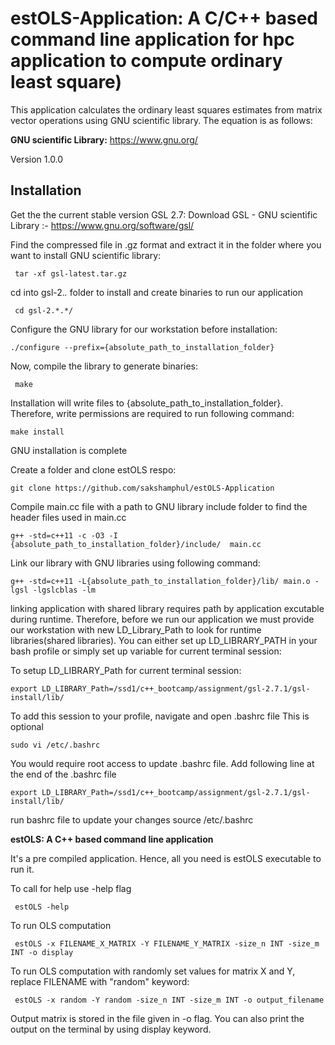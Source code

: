# estOLS-Application: A C/C++ based command line application for hpc application to compute ordinary least square)
This application calculates the ordinary least squares estimates from matrix vector operations using GNU scientific library. The equation is as follows:

**GNU scientific Library:** https://www.gnu.org/

Version 1.0.0

## Installation

Get the the current stable version GSL 2.7: Download GSL - GNU scientific Library :- https://www.gnu.org/software/gsl/

Find the compressed file in .gz format and extract it in the folder where you want to install GNU scientific library:

     tar -xf gsl-latest.tar.gz

cd into gsl-2.*.* folder to install and create binaries to run our application

     cd gsl-2.*.*/

Configure the GNU library for our workstation before installation:

    ./configure --prefix={absolute_path_to_installation_folder}

Now, compile the library to generate binaries:

     make 

Installation will write files to {absolute_path_to_installation_folder}. Therefore, write permissions are required to run following command: 

    make install

GNU installation is complete

Create a folder and clone estOLS respo: 

    git clone https://github.com/sakshamphul/estOLS-Application

Compile main.cc file with a path to GNU library include folder to find the header files used in main.cc

    g++ -std=c++11 -c -O3 -I {absolute_path_to_installation_folder}/include/  main.cc

Link our library with GNU libraries using following command:

    g++ -std=c++11 -L{absolute_path_to_installation_folder}/lib/ main.o -lgsl -lgslcblas -lm

linking application with shared library requires path by application excutable during runtime. Therefore, before we run our application we must provide our workstation with new LD_Library_Path to look for runtime libraries(shared libraries). You can either set up LD_LIBRARY_PATH in your bash profile or simply set up variable for current terminal session: 

To setup LD_LIBRARY_Path for current terminal session:
 
    export LD_LIBRARY_Path=/ssd1/c++_bootcamp/assignment/gsl-2.7.1/gsl-install/lib/

To add this session to your profile, navigate and open .bashrc file This is optional 
    
    sudo vi /etc/.bashrc

You would require root access to update .bashrc file.
Add following line at the end of the .bashrc file
 
    export LD_LIBRARY_Path=/ssd1/c++_bootcamp/assignment/gsl-2.7.1/gsl-install/lib/
    
run bashrc file to update your changes
    source /etc/.bashrc
    
**estOLS: A C++ based command line application**

It's a pre compiled application. Hence, all you need is estOLS executable to run it.

To call for help use -help flag

     estOLS -help
     
To run OLS computation

     estOLS -x FILENAME_X_MATRIX -Y FILENAME_Y_MATRIX -size_n INT -size_m INT -o display

To run OLS computation with randomly set values for matrix X and Y, replace FILENAME with "random" keyword:

     estOLS -x random -Y random -size_n INT -size_m INT -o output_filename
    
Output matrix is stored in the file given in -o flag. You can also print the output on the terminal by using display keyword.
